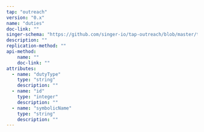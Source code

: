 ```yaml
---
tap: "outreach"
version: "0.x"
name: "duties"
doc-link: ""
singer-schema: "https://github.com/singer-io/tap-outreach/blob/master/tap_outreach/schemas/duties.json"
description: ""
replication-method: ""
api-method:
    name: ""
    doc-link: ""
attributes:
  - name: "dutyType"
    type: "string"
    description: ""
  - name: "id"
    type: "integer"
    description: ""
  - name: "symbolicName"
    type: "string"
    description: ""
---
```

